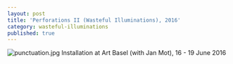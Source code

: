 ```yaml
---
layout: post
title: 'Perforations II (Wasteful Illuminations), 2016'
category: wasteful-illuminations
published: true
---
```


![punctuation.jpg]({{site.baseurl}}/assets/img/2016_register_01.jpg)
Installation at Art Basel (with Jan Mot), 16 - 19 June 2016
